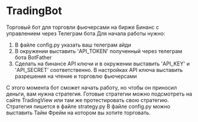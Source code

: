 # TradingBot
Торговый бот для торговли фьючерсами на бирже Бинанс с управлением через Телеграм бота
Для начала работы нужно:
1. В файле config.py указать ваш телеграм айди
2. В окружении выставить 'API_TOKEN' полученный через телеграм бота BotFather
3. Сделать на бинансе API ключи и в окружении выставить 'API_KEY' и 'API_SECRET' соответственно. В настройках API ключа выставить разрешения на чтение и торговлю фьючерсами

С этого момента бот сможет начать работу, но чтобы он приносил деньги, вам нужна стратегия. Готовые стратегии можно подсмотреть на сайте TradingView или там же протестировать свою стратегию. Стратегия пишется в файле strategy.py
В файле config.py можно выставить Тайм Фрейм на котором вы хотите торговать.
